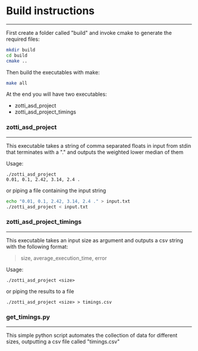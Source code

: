# Build instructions

---

First create a folder called "build" and invoke cmake to generate the required files:

```sh
mkdir build
cd build
cmake ..
```

Then build the executables with make:

```sh
make all
```

At the end you will have two executables:

- zotti_asd_project
- zotti_asd_project_timings



### zotti_asd_project

---

This executable takes a string of comma separated floats in input from stdin that terminates with a "." and outputs the weighted lower median of them

Usage:

```
./zotti_asd_project
0.01, 0.1, 2.42, 3.14, 2.4 .
```

or piping a file containing the input string

```sh
echo "0.01, 0.1, 2.42, 3.14, 2.4 ." > input.txt
./zotti_asd_project < input.txt
```



### zotti_asd_project_timings

---

This executable takes an input size as argument and outputs a csv string with the following format:

> size, average_execution_time, error

Usage:

```
./zotti_asd_project <size>
```

or piping the results to a file

```
./zotti_asd_project <size> > timings.csv
```



### get_timings.py

---

This simple python script automates the collection of data for different sizes, outputting a csv file called "timings.csv"